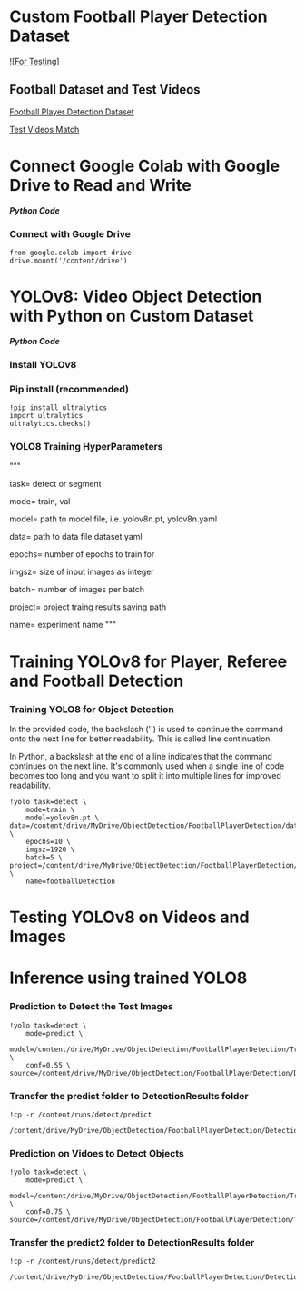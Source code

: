 # Custom Football Player Detection Dataset
[![For Testing]](https://youtu.be/EkU5iTy_wiU)

## Football Dataset and Test Videos
[Football Player Detection Dataset](https://drive.google.com/drive/folders/1ltpD_EkmHnhU6i4KqR_Jypv9zpidQMLn?usp=sharing)

[Test Videos Match](https://drive.google.com/drive/folders/1SNUDDHVCw9xNunSelTQ0y1w93fFaEoHa?usp=sharing)

# Connect Google Colab with Google Drive to Read and Write

***Python Code***
### Connect with Google Drive
```
from google.colab import drive
drive.mount('/content/drive')
```

# YOLOv8: Video Object Detection with Python on Custom Dataset

***Python Code***

### Install YOLOv8

### Pip install (recommended)
```
!pip install ultralytics
import ultralytics
ultralytics.checks()    
```

### YOLO8 Training HyperParameters

"""
 
task= detect or segment
 
mode= train, val
 
model= path to model file, i.e. yolov8n.pt, yolov8n.yaml
 
data= path to data file dataset.yaml
 
epochs= number of epochs to train for
 
imgsz= size of input images as integer
 
batch= number of images per batch
 
project= project traing results saving path
 
name= experiment name
"""

# Training YOLOv8 for Player, Referee and Football Detection

### Training YOLO8 for Object Detection

In the provided code, the backslash ('\') is used to continue the command onto the next line for better readability. This is called line continuation.

In Python, a backslash at the end of a line indicates that the command continues on the next line. It's commonly used when a single line of code becomes too long and you want to split it into multiple lines for improved readability.
```
!yolo task=detect \
    mode=train \    
    model=yolov8n.pt \   
data=/content/drive/MyDrive/ObjectDetection/FootballPlayerDetection/dataset.yaml \
    epochs=10 \    
    imgsz=1920 \    
    batch=5 \    
project=/content/drive/MyDrive/ObjectDetection/FootballPlayerDetection/TrainingResults \
    name=footballDetection
```

# Testing YOLOv8 on Videos and Images

# Inference using trained YOLO8

### Prediction to Detect the Test Images
```
!yolo task=detect \
    mode=predict \
    model=/content/drive/MyDrive/ObjectDetection/FootballPlayerDetection/TrainingResults/footballDetection3/weights/best.pt \
    conf=0.55 \
source=/content/drive/MyDrive/ObjectDetection/FootballPlayerDetection/Dataset/test/images
```

### Transfer the predict folder to DetectionResults folder
```
!cp -r /content/runs/detect/predict

/content/drive/MyDrive/ObjectDetection/FootballPlayerDetection/DetectionResults/
```

### Prediction on Vidoes to Detect Objects
```
!yolo task=detect \
    mode=predict \
    model=/content/drive/MyDrive/ObjectDetection/FootballPlayerDetection/TrainingResults/footballDetection3/weights/best.pt \
    conf=0.75 \
source=/content/drive/MyDrive/ObjectDetection/FootballPlayerDetection/TestVideos
```

### Transfer the predict2 folder to DetectionResults folder
```
!cp -r /content/runs/detect/predict2

/content/drive/MyDrive/ObjectDetection/FootballPlayerDetection/DetectionResults/
```
